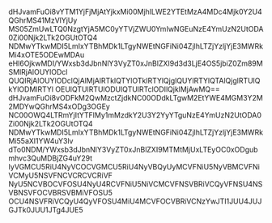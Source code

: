 dHJvamFuOi8vYTM1YjFjMjAtYjkxMi00MjhlLWE2YTEtMzA4MDc4Mjk0Y2U4QGhrMS41MzVlYjUy
MS05ZmUwLTQ0NzgtYjA5MC0yYTVjZWU0YmIwNGEuNzE4YmUzN2UtODA0Zi00Njk2LTk2OGUtOTQ4
NDMwYTkwMDI5LmIxYTBhMDk1LTgyNWEtNGFiNi04ZjlhLTZjYzljYjE3MWRkMi4xOTE5ODEwMDAu
eHl6OjkwMDI/YWxsb3dJbnNlY3VyZT0xJnBlZXI9d3d3LjE4OS5jbiZ0Zm89MSMlRjAlOUYlODcl
QUQlRjAlOUYlODclQjAlMjAlRTklQTYlOTklRTYlQjglQUYlRTYlQTAlQjglRTUlQkYlODMlRTYl
OEUlQTUlRTUlODUlQTUlRTclODIlQjklMjAwMQ==
dHJvamFuOi8vODFkM2QwMzctZjdkNC00ODdkLTgwM2EtYWE4MGM3Y2M2MDYwQGhrMS4xODg3OGEy
NC00OWQ4LTRmYjItYTFlMy1mMzdkY2U3Y2YyYTguNzE4YmUzN2UtODA0Zi00Njk2LTk2OGUtOTQ4
NDMwYTkwMDI5LmIxYTBhMDk1LTgyNWEtNGFiNi04ZjlhLTZjYzljYjE3MWRkMi55aXl1YW4uY3lv
dTo0NDM/YWxsb3dJbnNlY3VyZT0xJnBlZXI9MTMtMjUxLTEyOC0xODgubmhvc3QuMDBjZG4uY29t
IyVGMCU5RiU4NyVCOCVGMCU5RiU4NyVBQyUyMCVFNiU5NyVBMCVFNiVCMyU5NSVFNCVCRCVCRiVF
NyU5NCVBOCVFOSU4NyU4RCVFNiU5NiVCMCVFNSVBRiVCQyVFNSU4NSVBNSVFOCVBRSVBMiVFOSU5
OCU4NSVFRiVCQyU4QyVFOSU4MiU4MCVFOCVBRiVCNzYwJTI1JUU4JUJGJTk0JUU1JTg4JUE5
